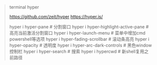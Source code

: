> 
> terminal hyper 
> 
> https://github.com/zeit/hyper
> https://hyper.is/
> 
> hyper i hyper-pane                        # 分割窗口
> hyper i hyper-highlight-active-pane       # 高亮当前激活分割窗口
> hyper i hyper-launch-menu                 # 菜单中增加cmd powershell等选项
> hyper i hyper-fading-scrollbar            # 滚动条高亮
> hyper i hyper-opacity                     # 透明度
> hyper i hyper-arc-dark-controls           # 黑色window控制栏
> hyper i hyper-search                      # 搜索
> hyper i hypercwd                          # 新shell复用之前路径
> 